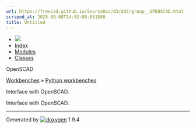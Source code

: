 ```yaml
---
url: https://freecad.github.io/SourceDoc/d3/dd7/group__OPENSCAD.html
scraped_at: 2025-09-08T14:52:08.831580
title: Untitled
---
```


  * [ ![](https://www.freecad.org/svg/logo-freecad.svg) ](https://freecadweb.org "FreeCAD")
  * [Index](../../index.html "Index")
  * [Modules](../../modules.html "Modules list")
  * [Classes](../../annotated.html "Annotated list")

OpenSCAD

[Workbenches](../../d2/df2/group__WORKBENCHES.html) » [Python
workbenches](../../d1/d82/group__PYTHONWORKBENCHES.html)

Interface with OpenSCAD.

Interface with OpenSCAD.

* * *

Generated by
[![doxygen](../../doxygen.svg)](https://www.doxygen.org/index.html) 1.9.4

